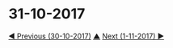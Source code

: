 # 31-10-2017


[◀ Previous (30-10-2017)](https://github.com/humayuns/Workspace/blob/master/Diary/2017/October/30/notebook.md) [▲](https://github.com/humayuns/Workspace/tree/master/Diary/2017/October)
[Next (1-11-2017) ▶](https://github.com/humayuns/Workspace/blob/master/Diary/2017/November/1/notebook.md)